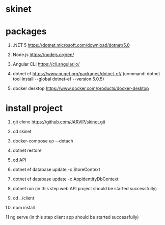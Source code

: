 # skinet

# packages

1. .NET 5 https://dotnet.microsoft.com/download/dotnet/5.0

2. Node.js https://nodejs.org/en/

3. Angular CLI https://cli.angular.io/

4. dotnet ef https://www.nuget.org/packages/dotnet-ef/ (command: dotnet tool install --global dotnet-ef --version 5.0.5)

5. docker desktop https://www.docker.com/products/docker-desktop

# install project

1. git clone https://github.com/JARVIP/skinet.git

2. cd skinet

3. docker-compose up --detach

4. dotnet restore

5. cd API

6. dotnet ef database update -c StoreContext

7. dotnet ef database update -c AppIdentityDbContext

8. dotnet run (in this step web API project should be started successfully)

9. cd ../client

10. npm install

11 ng serve (in this step client app should be started successfully)

